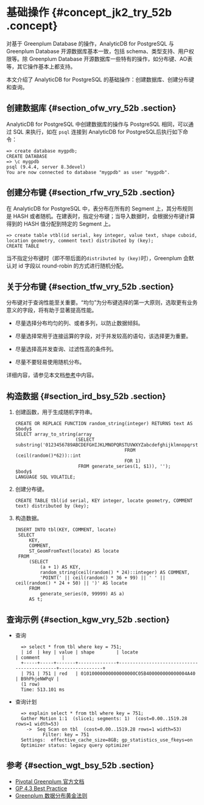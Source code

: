 # 基础操作 {#concept_jk2_try_52b .concept}

对基于 Greenplum Database 的操作，AnalyticDB for PostgreSQL 与 Greenplum Database 开源数据库基本一致，包括 schema、类型支持、用户权限等。除 Greenplum Database 开源数据库一些特有的操作，如分布键、AO表等，其它操作基本上都支持。

本文介绍了 AnalyticDB for PostgreSQL 的基础操作：创建数据库、创建分布键和查询。

## 创建数据库 {#section_ofw_vry_52b .section}

AnalyticDB for PostgreSQL 中创建数据库的操作与 PostgreSQL 相同，可以通过 SQL 来执行，如在 `psql` 连接到 AnalyticDB for PostgreSQL后执行如下命令：

```
=> create database mygpdb;
CREATE DATABASE
=> \c mygpdb
psql (9.4.4, server 8.3devel)
You are now connected to database "mygpdb" as user "mygpdb".
```

## 创建分布键 {#section_rfw_vry_52b .section}

在 AnalyticDB for PostgreSQL 中，表分布在所有的 Segment 上，其分布规则是 HASH 或者随机。在建表时，指定分布键；当导入数据时，会根据分布键计算得到的 HASH 值分配到特定的 Segment 上。

```
=> create table vtbl(id serial, key integer, value text, shape cuboid, location geometry, comment text) distributed by (key);
CREATE TABLE
```

当不指定分布键时（即不带后面的`distributed by (key)`时），Greenplum 会默认对 id 字段以 round-robin 的方式进行随机分配。

## 关于分布键 {#section_tfw_vry_52b .section}

分布键对于查询性能至关重要。“均匀”为分布键选择的第一大原则，选取更有业务意义的字段，将有助于显著提高性能。

-   尽量选择分布均匀的列、或者多列，以防止数据倾斜。

-   尽量选择常用于连接运算的字段，对于并发较高的语句，该选择更为重要。

-   尽量选择高并发查询、过滤性高的条件列。

-   尽量不要轻易使用随机分布。


详细内容，请参见本文档[参考](#)中内容。

## 构造数据 {#section_ird_bsy_52b .section}

1.  创建函数，用于生成随机字符串。

    ```
    CREATE OR REPLACE FUNCTION random_string(integer) RETURNS text AS $body$
    SELECT array_to_string(array
                          (SELECT substring('0123456789ABCDEFGHIJKLMNOPQRSTUVWXYZabcdefghijklmnopqrstuvwxyz'
                                            FROM (ceil(random()*62))::int
                                            FOR 1)
                           FROM generate_series(1, $1)), ''); 
    $body$ 
    LANGUAGE SQL VOLATILE;
    ```

2.  创建分布键。

    ```
    CREATE TABLE tbl(id serial, KEY integer, locate geometry, COMMENT text) distributed by (key);
    ```

3.  构造数据。

    ```
    INSERT INTO tbl(KEY, COMMENT, locate) 
     SELECT 
         KEY, 
         COMMENT, 
         ST_GeomFromText(locate) AS locate 
     FROM
         (SELECT 
             (a + 1) AS KEY, 
             random_string(ceil(random() * 24)::integer) AS COMMENT, 
             'POINT(' || ceil(random() * 36 + 99) || ' ' || ceil(random() * 24 + 50) || ')' AS locate 
         FROM 
             generate_series(0, 99999) AS a) 
         AS t;
    ```


## 查询示例 {#section_kgw_vry_52b .section}

-   查询

    ```
      => select * from tbl where key = 751;
      | id  | key | value | shape        | locate                                     | comment        |
      +-----+-----+-------+--------------+--------------------------------------------+----------------+
      | 751 | 751 | red   | 01010000000000000000C05B400000000000004A40 | B9hPhjeNWPqV |
      (1 row)
      Time: 513.101 ms
    ```

-   查询计划

    ```
      => explain select * from tbl where key = 751;
      Gather Motion 1:1  (slice1; segments: 1)  (cost=0.00..1519.28 rows=1 width=53)
        ->  Seq Scan on tbl  (cost=0.00..1519.28 rows=1 width=53)
              Filter: key = 751
      Settings:  effective_cache_size=8GB; gp_statistics_use_fkeys=on
      Optimizer status: legacy query optimizer
    ```


## 参考 {#section_wgt_bsy_52b .section}

-   [Pivotal Greenplum 官方文档](http://gpdb.docs.pivotal.io/4380/common/welcome.html)
-   [GP 4.3 Best Practice](http://gpdb.docs.pivotal.io/4300/pdf/GPDB43BestPractices.pdf)
-   [Greenplum 数据分布黄金法则](https://yq.aliyun.com/articles/57822?spm=5176.100240.searchblog.116.6ulRWF)

